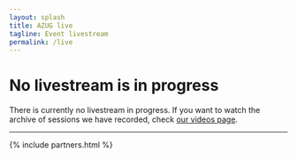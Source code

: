 ```yaml
---
layout: splash
title: AZUG live
tagline: Event livestream
permalink: /live
---
```


<h1>No livestream is in progress</h1>
<p>There is currently no livestream in progress. If you want to watch the archive of sessions we have recorded, check <a href="/videos">our videos page</a>.</p>
<!--
<h1 style="text-align: center;">AZUG Live</h1>

<p style="text-align: center;">
  <b>Chat is available for questions and general discussion <a href="https://www.youtube.com/watch?v=hcpA7_zjapM">on YouTube</a>.</b>
</p>

<iframe width="560" height="315" src="https://www.youtube-nocookie.com/embed/hcpA7_zjapM" frameborder="0" allow="accelerometer; autoplay; encrypted-media; gyroscope; picture-in-picture" allowfullscreen></iframe>
-->
<hr />

<div class="partners-narrow">
	{% include partners.html %}
</div>